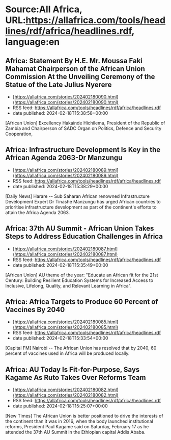 # Source:All Africa, URL:https://allafrica.com/tools/headlines/rdf/africa/headlines.rdf, language:en

## Africa: Statement By H.E. Mr. Moussa Faki Mahamat Chairperson of the African Union Commission At the Unveiling Ceremony of the Statue of the Late Julius Nyerere
 - [https://allafrica.com/stories/202402180090.html](https://allafrica.com/stories/202402180090.html)
 - RSS feed: https://allafrica.com/tools/headlines/rdf/africa/headlines.rdf
 - date published: 2024-02-18T15:38:58+00:00

[African Union] Excellency Hakainde Hichilema, President of the Republic of Zambia and Chairperson of SADC Organ on Politics, Defence and Security Cooperation,

## Africa: Infrastructure Development Is Key in the African Agenda 2063-Dr Manzungu
 - [https://allafrica.com/stories/202402180089.html](https://allafrica.com/stories/202402180089.html)
 - RSS feed: https://allafrica.com/tools/headlines/rdf/africa/headlines.rdf
 - date published: 2024-02-18T15:38:29+00:00

[Daily News] Harare -- Sub Saharan African renowned Infrastructure Development Expert Dr Tinashe Manzungu has urged African countries to prioritise infrastructure development as part of the continent's efforts to attain the Africa Agenda 2063.

## Africa: 37th AU Summit - African Union Takes Steps to Address Education Challenges in Africa
 - [https://allafrica.com/stories/202402180087.html](https://allafrica.com/stories/202402180087.html)
 - RSS feed: https://allafrica.com/tools/headlines/rdf/africa/headlines.rdf
 - date published: 2024-02-18T15:35:49+00:00

[African Union] AU theme of the year: "Educate an African fit for the 21st Century: Building Resilient Education Systems for Increased Access to Inclusive, Lifelong, Quality, and Relevant Learning in Africa".

## Africa: Africa Targets to Produce 60 Percent of Vaccines By 2040
 - [https://allafrica.com/stories/202402180085.html](https://allafrica.com/stories/202402180085.html)
 - RSS feed: https://allafrica.com/tools/headlines/rdf/africa/headlines.rdf
 - date published: 2024-02-18T15:33:54+00:00

[Capital FM] Nairobi -- The African Union has resolved that by 2040, 60 percent of vaccines used in Africa will be produced locally.

## Africa: AU Today Is Fit-for-Purpose, Says Kagame As Ruto Takes Over Reforms Team
 - [https://allafrica.com/stories/202402180082.html](https://allafrica.com/stories/202402180082.html)
 - RSS feed: https://allafrica.com/tools/headlines/rdf/africa/headlines.rdf
 - date published: 2024-02-18T15:25:07+00:00

[New Times] The African Union is better positioned to drive the interests of the continent than it was in 2016, when the body launched institutional reforms, President Paul Kagame said on Saturday, February 17 as he attended the 37th AU Summit in the Ethiopian capital Addis Ababa.

